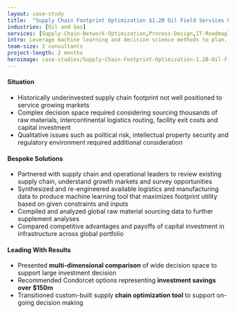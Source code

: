```yaml
---
layout: case-study
title:  "Supply Chain Footprint Optimization $1.2B Oil Field Services Organization"
industries: [Oil and Gas]
services: [Supply-Chain-Network-Optimization,Process-Design,IT-Roadmap]
intro: Leverage machine learning and decision science methods to plan, pressure test and compare go-forward models for global supply chain footprint requiring >$100m in investment
team-size: 2 consultants
project-length: 2 months
heroimage: case-studies/Supply-Chain-Footprint-Optimization-1.2B-Oil-Field-Services-Organization.jpg
---
```


#### Situation
- Historically underinvested supply chain footprint not well positioned to service growing markets
- Complex decision space required considering sourcing thousands of raw materials, intercontinental logistics routing, facility exit costs and capital investment
- Qualitative issues such as political risk, intellectual property security and regulatory environment required additional consideration

#### Bespoke Solutions
- Partnered with supply chain and operational leaders to review existing supply chain, understand growth markets and survey opportunities
- Synthesized and re-engineered available logistics and manufacturing data to produce machine learning tool that maximizes footprint utility based on given constraints and inputs
- Compiled and analyzed global raw material sourcing data to further supplement analyses
- Compared competitive advantages and payoffs of capital investment in infrastructure across global portfolio

#### Leading With Results
- Presented **multi-dimensional comparison** of wide decision space to support large investment decision
- Recommended Condorcet options representing **investment savings over $150m**
- Transitioned custom-built supply **chain optimization tool** to support on-going decision making
